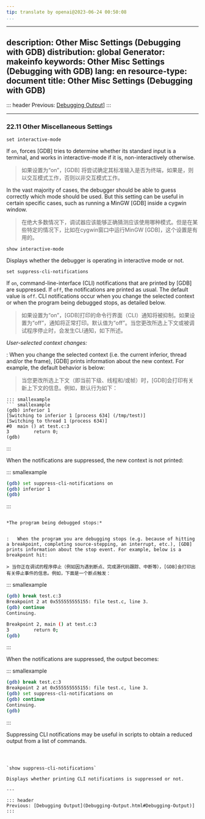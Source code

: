 ```yaml
---
tip: translate by openai@2023-06-24 00:50:08
...
```

---
description: Other Misc Settings (Debugging with GDB)
distribution: global
Generator: makeinfo
keywords: Other Misc Settings (Debugging with GDB)
lang: en
resource-type: document
title: Other Misc Settings (Debugging with GDB)
---
::: header
Previous: [Debugging Output](Debugging-Output.html#Debugging-Output)]
:::

---

### 22.11 Other Miscellaneous Settings

`set interactive-mode`


If `on`, forces [GDB] tries to determine whether its standard input is a terminal, and works in interactive-mode if it is, non-interactively otherwise.

> 如果设置为“on”，[GDB] 将尝试确定其标准输入是否为终端，如果是，则以交互模式工作，否则以非交互模式工作。


In the vast majority of cases, the debugger should be able to guess correctly which mode should be used. But this setting can be useful in certain specific cases, such as running a MinGW [GDB] inside a cygwin window.

> 在绝大多数情况下，调试器应该能够正确猜测应该使用哪种模式。但是在某些特定的情况下，比如在cygwin窗口中运行MinGW [GDB]，这个设置是有用的。

`show interactive-mode`

Displays whether the debugger is operating in interactive mode or not.

`set suppress-cli-notifications`


If `on`, command-line-interface (CLI) notifications that are printed by [GDB] are suppressed. If `off`, the notifications are printed as usual. The default value is `off`. CLI notifications occur when you change the selected context or when the program being debugged stops, as detailed below.

> 如果设置为“on”，[GDB]打印的命令行界面（CLI）通知将被抑制。如果设置为“off”，通知将正常打印。默认值为“off”。当您更改所选上下文或被调试程序停止时，会发生CLI通知，如下所述。

*User-selected context changes:*


:   When you change the selected context (i.e. the current inferior, thread and/or the frame), [GDB] prints information about the new context. For example, the default behavior is below:

> 当您更改所选上下文（即当前下级、线程和/或帧）时，[GDB]会打印有关新上下文的信息。例如，默认行为如下：

```
::: smallexample
``` smallexample
(gdb) inferior 1
[Switching to inferior 1 [process 634] (/tmp/test)]
[Switching to thread 1 (process 634)]
#0  main () at test.c:3
3         return 0;
(gdb)
```

:::

When the notifications are suppressed, the new context is not printed:

::: smallexample

```bash
(gdb) set suppress-cli-notifications on
(gdb) inferior 1
(gdb)
```

:::

```

*The program being debugged stops:*


:   When the program you are debugging stops (e.g. because of hitting a breakpoint, completing source-stepping, an interrupt, etc.), [GDB] prints information about the stop event. For example, below is a breakpoint hit:

> 当你正在调试的程序停止（例如因为遇到断点、完成源代码跟踪、中断等），[GDB]会打印出有关停止事件的信息。例如，下面是一个断点触发：

```

::: smallexample

```bash
(gdb) break test.c:3
Breakpoint 2 at 0x555555555155: file test.c, line 3.
(gdb) continue
Continuing.

Breakpoint 2, main () at test.c:3
3         return 0;
(gdb)
```

:::

When the notifications are suppressed, the output becomes:

::: smallexample

```bash
(gdb) break test.c:3
Breakpoint 2 at 0x555555555155: file test.c, line 3.
(gdb) set suppress-cli-notifications on
(gdb) continue
Continuing.
(gdb)
```

:::

Suppressing CLI notifications may be useful in scripts to obtain a reduced output from a list of commands.

```



`show suppress-cli-notifications`

Displays whether printing CLI notifications is suppressed or not.

---

::: header
Previous: [Debugging Output](Debugging-Output.html#Debugging-Output)]
:::
```
